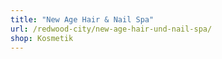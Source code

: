 ```yaml
---
title: "New Age Hair & Nail Spa"
url: /redwood-city/new-age-hair-und-nail-spa/
shop: Kosmetik
---
```

